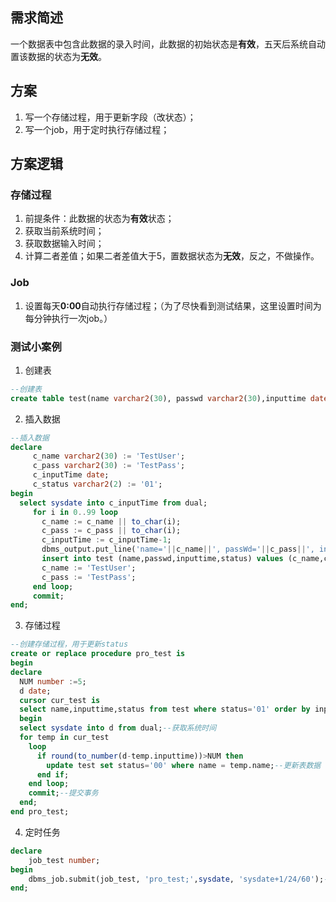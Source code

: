 ## 需求简述
一个数据表中包含此数据的录入时间，此数据的初始状态是**有效**，五天后系统自动置该数据的状态为**无效**。

## 方案
1. 写一个存储过程，用于更新字段（改状态）；
2. 写一个job，用于定时执行存储过程；

## 方案逻辑
### 存储过程
1. 前提条件：此数据的状态为**有效**状态；
1. 获取当前系统时间；
2. 获取数据输入时间；
3. 计算二者差值；如果二者差值大于5，置数据状态为**无效**，反之，不做操作。

### Job
1. 设置每天**0:00**自动执行存储过程；（为了尽快看到测试结果，这里设置时间为每分钟执行一次job。）

### 测试小案例

1. 创建表
````sql
--创建表
create table test(name varchar2(30), passwd varchar2(30),inputtime date,status varchar2(2));
````

2. 插入数据
````sql
--插入数据
declare 
     c_name varchar2(30) := 'TestUser';
     c_pass varchar2(30) := 'TestPass';
     c_inputTime date;
     c_status varchar2(2) := '01';
begin
  select sysdate into c_inputTime from dual;
     for i in 0..99 loop
       c_name := c_name || to_char(i);
       c_pass := c_pass || to_char(i);
       c_inputTime := c_inputTime-1;
       dbms_output.put_line('name='||c_name||', passWd='||c_pass||', inputtime='||c_inputTime||' status='||c_status);
       insert into test (name,passwd,inputtime,status) values (c_name,c_pass,c_inputTime,c_status);
       c_name := 'TestUser';
       c_pass := 'TestPass';
     end loop;
     commit;
end;
````

3. 存储过程
````sql
--创建存储过程，用于更新status
create or replace procedure pro_test is
begin
declare
  NUM number :=5;
  d date;
  cursor cur_test is 
  select name,inputtime,status from test where status='01' order by inputtime desc;--创建游标，用于存储结果集
  begin
  select sysdate into d from dual;--获取系统时间
  for temp in cur_test
    loop
      if round(to_number(d-temp.inputtime))>NUM then
        update test set status='00' where name = temp.name;--更新表数据
      end if;
    end loop;
    commit;--提交事务
  end;
end pro_test;
````

4. 定时任务
````sql 
declare
    job_test number;
begin
    dbms_job.submit(job_test, 'pro_test;',sysdate, 'sysdate+1/24/60');--每分钟执行一次
end;
````
